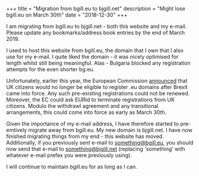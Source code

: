 +++
title = "Migration from bgill.eu to bjgill.net"
description = "Might lose bgill.eu on March 30th"
date = "2018-12-30"
+++

I am migrating from bgill.eu to bjgill.net - both this website and my e-mail. Please update any bookmarks/address book entries by the end of March 2019.

I used to host this website from bgill.eu, the domain that I own that I also use for my e-mail. I quite liked the domain - it was nicely optimised for length whilst still being meaningful. Alas - Bulgaria blocked any registration attempts for the even shorter bg.eu.

Unfortunately, earlier this year, the European Commission [announced](https://eurid.eu/en/register-a-eu-domain/brexit-notice/) that UK citizens would no longer be eligible to register .eu domains after Brexit came into force. Any such pre-existing registrations could not be renewed. Moreover, the EC could ask EURid to terminate registrations from UK citizens. Modulo the withdrawl agreement and any transitional arrangements, this could come into force as early as March 30th.

Given the importance of my e-mail address, I have therefore started to pre-emtively migrate away from bgill.eu. My new domain is bjgill.net. I have now finished migrating things from my end - this website has moved. Additionally, if you previously sent e-mail to something@bgill.eu, you should now send that e-mail to something@bjgill.net (replacing 'something' with whatever e-mail prefex you were previously using).

I will continue to maintain bgill.eu for as long as I can.
